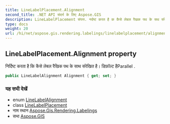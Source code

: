 ```yaml
---
title: LineLabelPlacement.Alignment
second_title: .NET API संदर्भ के लिए Aspose.GIS
description: LineLabelPlacement संपत्त. नर्दष्ट करत है क कैसे लेबल रैखक पथ के सथ संरेखत है डफ़ल्ट हैParallel .
type: docs
weight: 20
url: /hi/net/aspose.gis.rendering.labelings/linelabelplacement/alignment/
---
```

## LineLabelPlacement.Alignment property

निर्दिष्ट करता है कि कैसे लेबल रैखिक पथ के साथ संरेखित है। डिफ़ॉल्ट हैParallel .

```csharp
public LineLabelAlignment Alignment { get; set; }
```

### यह सभी देखें

* enum [LineLabelAlignment](../../linelabelalignment/)
* class [LineLabelPlacement](../)
* नाम स्थान [Aspose.Gis.Rendering.Labelings](../../linelabelplacement/)
* सभा [Aspose.GIS](../../../)


